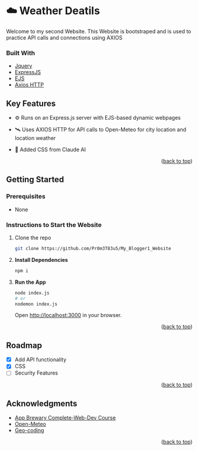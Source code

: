 <a id="readme-top"></a>




<!-- Heading -->
# ☁️ Weather Deatils

Welcome to my second Website. This Website is bootstraped and is used to practice API calls and connections using AXIOS
### Built With
*  [Jquery](https://jquery.com/)
*  [ExpressJS](https://expressjs.com/)
*  [EJS](https://ejs.co/)
*  [Axios HTTP](https://axios-http.com/docs/intro)

## Key Features
- ⚙️ Runs on an Express.js server with EJS-based dynamic webpages
- 🛰️ Uses AXIOS HTTP for API calls to Open-Meteo for city location and location weather
- 🤖 Added CSS from Claude AI 
  
  <p align="right">(<a href="#readme-top">back to top</a>)</p>


<!-- Setting up the project -->
## Getting Started

### Prerequisites
*  None

### Instructions to Start the Website

1. Clone the repo
   ```sh
   git clone https://github.com/Pr0m3T83u5/My_Blogger1_Website
   ```
<!--
4. Change git remote url to avoid accidental pushes to base project
   ```sh
   git remote set-url origin Pr0m3T83u5/My_Blogger1_Website
   git remote -v # confirm the changes
   ```

5. **Configure Database Connection**  
   Open `index.js` and change the client details for your SQL server.
-->

2. **Install Dependencies**
   ```bash
   npm i
   ```

3. **Run the App**
   ```bash
   node index.js
   # or
   nodemon index.js
   ```
   Open [http://localhost:3000](http://localhost:3000) in your browser.

   <p align="right">(<a href="#readme-top">back to top</a>)</p>

<!-- Roadmap -->
## Roadmap
- [x] Add API functionality
- [x] CSS
- [ ] Security Features

<p align="right">(<a href="#readme-top">back to top</a>)</p>

<!--
## CSS before and after <a id="ClaudeCSS"></a>
-->


<!-- Acknowledgements -->
## Acknowledgments
* [App Brewary Complete-Web-Dev Course](https://www.appbrewery.com/p/the-complete-web-development-course)
* [Open-Meteo](https://open-meteo.com/en/docs)
* [Geo-coding]([https://openweathermap.org/api/geocoding-api](https://open-meteo.com/en/docs/geocoding-api))

<p align="right">(<a href="#readme-top">back to top</a>)</p>
